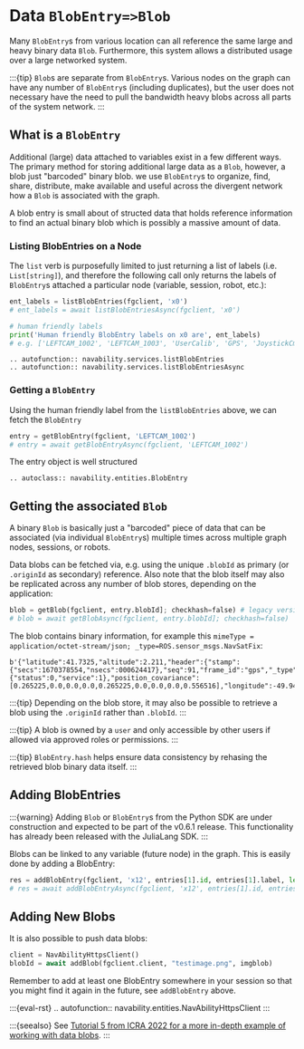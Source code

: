 # Data `BlobEntry=>Blob`

Many `BlobEntry`s from various location can all reference the same large and heavy binary data `Blob`.  Furthermore, this system allows a distributed usage over a large networked system.

:::{tip}
`Blob`s are separate from `BlobEntry`s.  Various nodes on the graph can have any number of `BlobEntry`s (including duplicates), but the user does not necessary have the need to pull the bandwidth heavy blobs across all parts of the system network.
:::

## What is a `BlobEntry`

Additional (large) data attached to variables exist in a few different ways.  The primary method for storing additional large data as a `Blob`, however, a blob just "barcoded" binary blob.  we use `BlobEntry`s to organize, find, share, distribute, make available and useful across the divergent network how a `Blob` is associated with the graph.

A blob entry is small about of structed data that holds reference information to find an actual binary blob which is possibly a massive amount of data.

### Listing BlobEntries on a Node

The `list` verb is purposefully limited to just returning a list of labels (i.e. `List[string]`), and therefore the following call only returns the labels of `BlobEntry`s attached a particular node (variable, session, robot, etc.):
```python
ent_labels = listBlobEntries(fgclient, 'x0')
# ent_labels = await listBlobEntriesAsync(fgclient, 'x0')

# human friendly labels
print('Human friendly BlobEntry labels on x0 are', ent_labels)
# e.g. ['LEFTCAM_1002', 'LEFTCAM_1003', 'UserCalib', 'GPS', 'JoystickCmds']
```

```{eval-rst}
.. autofunction:: navability.services.listBlobEntries
.. autofunction:: navability.services.listBlobEntriesAsync
```

### Getting a `BlobEntry`

Using the human friendly label from the `listBlobEntries` above, we can fetch the `BlobEntry`
```python
entry = getBlobEntry(fgclient, 'LEFTCAM_1002')
# entry = await getBlobEntryAsync(fgclient, 'LEFTCAM_1002')
```

The entry object is well structured
```{eval-rst}
.. autoclass:: navability.entities.BlobEntry
```

## Getting the associated `Blob`

A binary `Blob` is basically just a "barcoded" piece of data that can be associated (via individual `BlobEntry`s) multiple times across multiple graph nodes, sessions, or robots.

Data blobs can be fetched via, e.g. using the unique `.blobId` as primary (or `.originId` as secondary) reference.  Also note that the blob itself may also be replicated across any number of blob stores, depending on the application:
```python
blob = getBlob(fgclient, entry.blobId]; checkhash=false) # legacy versions did not use .hash check
# blob = await getBlobAsync(fgclient, entry.blobId]; checkhash=false)
```

The blob contains binary information, for example this `mimeType = application/octet-stream/json; _type=ROS.sensor_msgs.NavSatFix`:
```
b'{"latitude":41.7325,"altitude":2.211,"header":{"stamp":{"secs":1670378554,"nsecs":000624417},"seq":91,"frame_id":"gps","_type":"ROS1/std_msgs/Header"},"status":{"status":0,"service":1},"position_covariance":[0.265225,0.0,0.0,0.0,0.265225,0.0,0.0,0.0,0.556516],"longitude":-49.946944,"_type":"ROS1/sensor_msgs/NavSatFix","position_covariance_type":2}'
```

:::{tip}
Depending on the blob store, it may also be possible to retrieve a blob using the `.originId` rather than `.blobId`.
:::

:::{tip}
A blob is owned by a `user` and only accessible by other users if allowed via approved roles or permissions.
:::

:::{tip}
`BlobEntry.hash` helps ensure data consistency by rehasing the retrieved blob binary data itself.
:::

## Adding BlobEntries

:::{warning}
Adding `Blob` or `BlobEntry`s from the Python SDK are under construction and expected to be part of the v0.6.1 release.  This functionality has already been released with the JuliaLang SDK.
:::

Blobs can be linked to any variable (future node) in the graph.  This is easily done by adding a BlobEntry:
```python
res = addBlobEntry(fgclient, 'x12', entries[1].id, entries[1].label, len(blob), entries[1].mimeType)
# res = await addBlobEntryAsync(fgclient, 'x12', entries[1].id, entries[1].label, len(blob), entries[1].mimeType)
```

## Adding New Blobs

It is also possible to push data blobs:
```python
client = NavAbilityHttpsClient()
blobId = await addBlob(fgclient.client, "testimage.png", imgblob)
```

Remember to add at least one BlobEntry somewhere in your session so that you might find it again in the future, see `addBlobEntry` above.

:::{eval-rst}
.. autofunction:: navability.entities.NavAbilityHttpsClient
:::

:::{seealso}
See [Tutorial 5 from ICRA 2022 for a more in-depth example of working with data blobs](sdkpynb:python/navability-sdk/icra-5-marineexample).
:::
